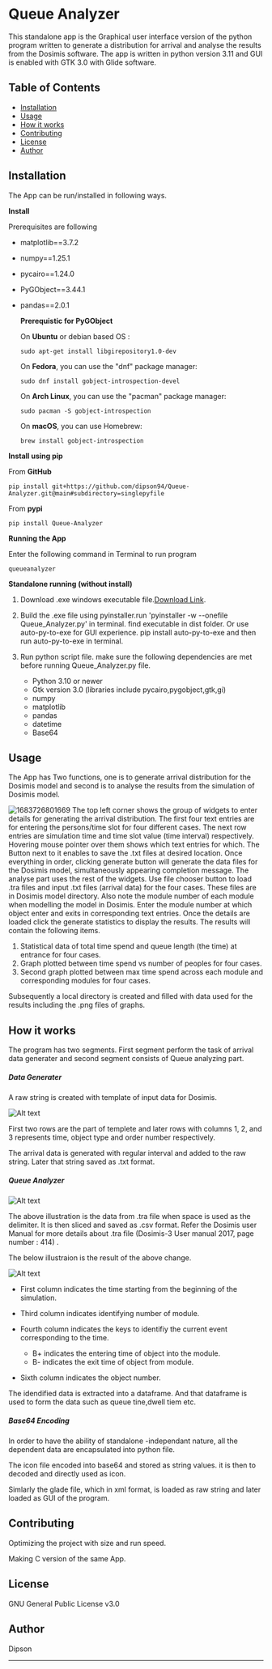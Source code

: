 # Queue Analyzer

This standalone app is the Graphical user interface version of the python program written to generate a distribution for arrival and analyse the results from the Dosimis software. The app is written in python version 3.11 and GUI is enabled with GTK 3.0 with Glide software.

## Table of Contents

- [Installation](#installation)
- [Usage](#usage)
- [How it works](#how-it-works)
- [Contributing](#contributing)
- [License](#license)
- [Author](#author)

## Installation

The App can be run/installed in following ways.

**Install**

Prerequisites are following

- matplotlib==3.7.2

- numpy==1.25.1

- pycairo==1.24.0

- PyGObject==3.44.1

- pandas==2.0.1

  **Prerequistic for PyGObject**

  

  On **Ubuntu** or debian based OS :

  ```
  sudo apt-get install libgirepository1.0-dev
  ```

  On **Fedora**, you can use the "dnf" package manager:

  ```
  sudo dnf install gobject-introspection-devel
  ```

  On **Arch Linux**, you can use the "pacman" package manager:

  ```
  sudo pacman -S gobject-introspection
  ```

  On **macOS**, you can use Homebrew:

  ```
  brew install gobject-introspection
  ```

**Install using pip**

From **GitHub**

```
pip install git+https://github.com/dipson94/Queue-Analyzer.git@main#subdirectory=singlepyfile 
```

From **pypi**

```
pip install Queue-Analyzer
```

**Running the App**

Enter the following command in Terminal to run program

```
queueanalyzer
```

**Standalone running (without install)**

1. Download .exe windows executable file.[Download Link](https://drive.google.com/file/d/112hH66TlmQ7xwqi7EwZhJhfROGHBMQms/view?usp=share_link).
2. Build the .exe file using pyinstaller.run 'pyinstaller -w --onefile Queue_Analyzer.py' in terminal.
   find executable in dist folder.
   Or use auto-py-to-exe for GUI experience.
   pip install auto-py-to-exe and then run auto-py-to-exe in terminal.
3. Run python script file. make sure the following dependencies are met before running Queue_Analyzer.py file.

   - Python 3.10 or newer
   - Gtk version 3.0 (libraries include pycairo,pygobject,gtk,gi)
   - numpy
   - matplotlib
   - pandas
   - datetime
   - Base64

## Usage

The App has Two functions, one is to generate arrival distribution for the Dosimis model and second is to analyse the results from the simulation of Dosimis model.

![1683726801669](https://raw.githubusercontent.com/dipson94/Queue-Analyzer/main/image/readme/1683726801669.png)
The top left corner shows the group of widgets to enter details for generating the arrival distribution. The first four text entries are for entering the persons/time slot for four different cases. The next row entries are simulation time and time slot value (time interval) respectively. Hovering mouse pointer over them shows which text entries for which. The Button next to it enables to save the .txt files at desired location. Once everything in order, clicking generate button will generate the data files for the Dosimis model, simultaneously appearing completion message.
The analyse part uses the rest of the widgets. Use file chooser button to load .tra files and input .txt files (arrival data) for the four cases. These files are in Dosimis model directory. Also note the module number of each module when modelling the model in Dosimis. Enter the module number at which object enter and exits in corresponding text entries. Once the details are loaded click the generate statistics to display the results.
The results will contain the following items.

1. Statistical data of total time spend and queue length (the time) at entrance for four cases.
2. Graph plotted between time spend vs number of peoples for four cases.
3. Second graph plotted between max time spend across each module and corresponding modules for four cases.

Subsequently a local directory is created and filled with data used for the results including the .png files of graphs.

## How it works

The program has two segments. First segment perform the task of arrival data generater and second segment consists of Queue analyzing part.

##### Data Generater

A raw string is created with template of input data for Dosimis.

![Alt text](https://raw.githubusercontent.com/dipson94/Queue-Analyzer/main/image/readme/1683685484731.png)

First two rows are the part of templete and later rows with columns 1, 2, and 3 represents time, object type and order number respectively.

The arrival data is generated with regular interval and added to the raw string. Later that string saved as .txt format.

##### Queue Analyzer

![Alt text](https://raw.githubusercontent.com/dipson94/Queue-Analyzer/main/image/readme/1683686296907.png)

The above illustration is the data from .tra file when space is used as the delimiter. It is then sliced and saved as .csv format.
Refer the Dosimis user Manual for more details about .tra file (Dosimis-3 User manual 2017, page number : 414) .

The below illustraion is the result of the above change.

![Alt text](https://raw.githubusercontent.com/dipson94/Queue-Analyzer/main/image/readme/1683686156741.png)

* First column indicates the time starting from the beginning of the simulation.
* Third column indicates identifying number of module.
* Fourth column indicates the keys to identifiy the current event corresponding to the time.

  - B+ indicates the entering time of object into the module.
  - B- indicates the exit time of object from module.
* Sixth column indicates the object number.

The idendified data is extracted into a dataframe. And that dataframe is used to form the data such as queue tine,dwell tiem etc.

##### Base64 Encoding

In order to have the ability of standalone -independant nature, all the dependent data are encapsulated into python file.

The icon file encoded into base64 and stored as string values. it is then to decoded and directly used as icon.

Simlarly the glade file, which in xml format, is loaded as raw string and later loaded as GUI of the program.

## Contributing

Optimizing the project with size and run speed.

Making C version of the same App.

## License

GNU General Public License v3.0

## Author

Dipson

---
